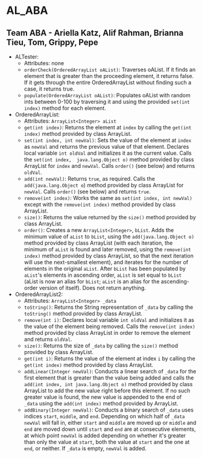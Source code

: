 # AL_ABA
## Team ABA - Ariella Katz, Alif Rahman, Brianna Tieu, Tom, Grippy, Pepe
* ALTester:
  * Attributes: none
  * `orderCheck(OrderedArrayList oAList)`: Traverses oAList. If it finds an element that is greater than the proceeding 
  element, it returns false. If it gets through the entire OrderedArrayList without finding such a case, it returns true.
  * `populate(OrderedArrayList oAList)`: Populates oAList with random ints between 0-100 by traversing it and using the 
  provided `set(int index)` method for each element.
* OrderedArrayList:
  * Attributes: `ArrayList<Integer> aList`
  * `get(int index)`: Returns the element at `index` by calling the `get(int index)` method provided by class ArrayList.
  * `set(int index, int newVal)`: Sets the value of the element at `index` as `newVal` and returns the previous value of
  that element. Declares local variable `int oldVal` and initializes it as the current value. Calls the `set(int index, 
  java.lang.Object o)` method provided by class ArrayList for `index` and `newVal`. Calls `order()` (see below) and 
  returns `oldVal`.
  * `add(int newVal)`: Returns `true`, as required. Calls the `add(java.lang.Object o`) method provided by class 
  ArrayList for `newVal`. Calls `order()` (see below) and returns `true`.
  * `remove(int index)`: Works the same as `set(int index, int newVal)` except with the `remove(int index)` method 
  provided by class ArrayList.
  * `size()`: Returns the value returned by the `size()` method provided by class ArrayList.
  * `order()`: Creates a new `ArrayList<Integer>`, `bList`. Adds the minimum value of `aList` to `bList`, using the `add(java.lang.Object o)` method provided by class ArrayList (with each iteration, the minimum of `aList` 
  is found and later removed, using the `remove(int index)` method provided by class ArrayList, so that the next 
  iteration will use the next-smallest element), and iterates for the number of elements in the original `aList`. After 
  `bList` has been populated by `aList`'s elements in ascending order, `aList` is set equal to `bList` (aList is now an 
  alias for `bList`; `aList` is an alias for the ascending-order version of itself). Does not return anything.
* OrderedArrayList2:
  * Attributes: `ArrayList<Integer> _data`
  * `toString()`: Returns the String representation of `_data` by calling the `toString()` method provided by class ArrayList.
  * `remove(int i)`: Declares local variable `int oldVal` and initializes it as the value of the element being removed. Calls
    the `remove(int index)` method provided by class ArrayList in order to remove the element and returns `oldVal`.
  * `size()`: Returns the size of `_data` by calling the `size()` method provided by class ArrayList.
  * `get(int i)`: Returns the value of the element at index `i` by calling the `get(int index)` method provided by class ArrayList.
  * `addLinear(Integer newVal)`: Conducts a linear search of `_data` for the first element that is greater than the value being added 
    and calls the `add(int index, int java.lang.Object o)` method provided by class ArrayList to add the new value right before this element. 
    If no such greater value is found, the new value is appended to the end of `_data` using the `add(int index)` method provided by ArrayList.
  * `addBinary(Integer newVal)`: Conducts a binary search of `_data` uses indices `start`, `middle`, and `end`. Depending on which half of `_data` `newVal`
    will fall in, either `start` and `middle` are moved up or `middle` and `end` are moved down until `start` and `end` are at consecutive elements, at which point
    `newVal` is added depending on whether it's greater than only the value at `start`, both the value at `start` and the one at `end`, or neither. If `_data` is empty,
    `newVal` is added.
